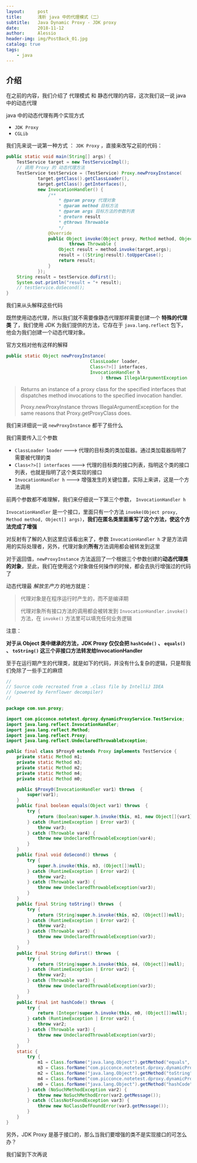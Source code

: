 ```yaml
---
layout:     post
title:      浅析 java 中的代理模式（二）
subtitle:   Java Dynamic Proxy - JDK proxy
date:       2018-11-12
author:     Alessio
header-img: img/PostBack_01.jpg
catalog: true
tags:
    - java
---
```

## 介绍

在之前的内容，我们介绍了 代理模式 和 静态代理的内容，这次我们说一说 java 中的动态代理

java 中的动态代理有两个实现方式  

- `JDK Proxy`
- `CGLib`

我们先来说一说第一种方式 ： `JDK Proxy` ，直接来改写之前的代码：

```java
public static void main(String[] args) {
    TestService target = new TestServiceImpl();
    // 调用 Proxy 的 动态代理方法
    TestService testService = (TestService) Proxy.newProxyInstance(
            target.getClass().getClassLoader(),
            target.getClass().getInterfaces(),
            new InvocationHandler() {
                /**
                    * @param proxy 代理对象
                    * @param method 目标方法
                    * @param args 目标方法的参数列表
                    * @return result
                    * @throws Throwable
                    */
                @Override
                public Object invoke(Object proxy, Method method, Object[] args)
                        throws Throwable {
                    Object result = method.invoke(target,args);
                    result = ((String)result).toUpperCase();
                    return result;
                }
            });
    String result = testService.doFirst();
    System.out.println("result = "+ result);
    // testService.doSecond();
}
```

我们来从头解释这些代码

既然使用动态代理，所以我们就不需要像静态代理那样需要创建一个 **特殊的代理类** 了，我们使用 JDK 为我们提供的方法，它存在于 `java.lang.reflect` 包下，他会为我们创建一个动态代理对象。

官方文档对他有这样的解释

```java
public static Object newProxyInstance(
                                ClassLoader loader,
                                Class<?>[] interfaces,
                                InvocationHandler h
                                    ) throws IllegalArgumentException
```
> Returns an instance of a proxy class for the specified interfaces that dispatches method invocations to the specified invocation handler.
> 
> Proxy.newProxyInstance throws IllegalArgumentException for the same reasons that Proxy.getProxyClass does.

我们来详细说一说 `newProxyInstance` 都干了些什么

我们需要传入三个参数

- `ClassLoader loader`      --->   代理的目标类的类加载器。通过类加载器指明了需要被代理的类
- `Class<?>[] interfaces`   --->   代理的目标类的接口列表，指明这个类的接口列表，也就是指明了这个类实现的接口
- `InvocationHandler h`     --->   增强发生的关键位置，实际上来讲，这是一个方法调用

前两个参数都不难理解，我们来仔细说一下第三个参数， `InvocationHandler h`

`InvocationHandler` 是一个接口，里面只有一个方法 `invoke(Object proxy, Method method, Object[] args)`，**我们在匿名类里面重写了这个方法，使这个方法完成了增强**

对反射有了解的人到这里应该看出来了，参数 `InvocationHandler h` 才是方法调用的实际处理者，另外，代理对象的**所有**方法调用都会被转发到这里

对于返回值，`newProxyInstance` 方法返回了一个根据三个参数创建的**动态代理类的对象**，至此，我们在使用这个对象做任何操作的时候，都会去执行增强过的代码了

动态代理最 *解放生产力* 的地方就是：

> 代理对象是在程序运行时产生的，而不是编译期
> 
> 代理对象所有接口方法的调用都会被转发到 `InvocationHandler.invoke()` 方法，在 `invoke()` 方法里可以填充任何业务逻辑

注意：

**对于从 Object 类中继承的方法，JDK Proxy 仅仅会把 `hashCode()` 、 `equals()` 、 `toString()` 这三个非接口方法转发给InvocationHandler**

至于在运行期产生的代理类，就是如下的代码，并没有什么复杂的逻辑，只是帮我们免除了一些手工的麻烦

```java
//
// Source code recreated from a .class file by IntelliJ IDEA
// (powered by Fernflower decompiler)
//

package com.sun.proxy;

import com.picconce.notetest.dproxy.dynamicProxyService.TestService;
import java.lang.reflect.InvocationHandler;
import java.lang.reflect.Method;
import java.lang.reflect.Proxy;
import java.lang.reflect.UndeclaredThrowableException;

public final class $Proxy0 extends Proxy implements TestService {
    private static Method m1;
    private static Method m3;
    private static Method m2;
    private static Method m4;
    private static Method m0;

    public $Proxy0(InvocationHandler var1) throws  {
        super(var1);
    }
    public final boolean equals(Object var1) throws  {
        try {
            return (Boolean)super.h.invoke(this, m1, new Object[]{var1});
        } catch (RuntimeException | Error var3) {
            throw var3;
        } catch (Throwable var4) {
            throw new UndeclaredThrowableException(var4);
        }
    }
    public final void doSecond() throws  {
        try {
            super.h.invoke(this, m3, (Object[])null);
        } catch (RuntimeException | Error var2) {
            throw var2;
        } catch (Throwable var3) {
            throw new UndeclaredThrowableException(var3);
        }
    }
    public final String toString() throws  {
        try {
            return (String)super.h.invoke(this, m2, (Object[])null);
        } catch (RuntimeException | Error var2) {
            throw var2;
        } catch (Throwable var3) {
            throw new UndeclaredThrowableException(var3);
        }
    }
    public final String doFirst() throws  {
        try {
            return (String)super.h.invoke(this, m4, (Object[])null);
        } catch (RuntimeException | Error var2) {
            throw var2;
        } catch (Throwable var3) {
            throw new UndeclaredThrowableException(var3);
        }
    }
    public final int hashCode() throws  {
        try {
            return (Integer)super.h.invoke(this, m0, (Object[])null);
        } catch (RuntimeException | Error var2) {
            throw var2;
        } catch (Throwable var3) {
            throw new UndeclaredThrowableException(var3);
        }
    }
    static {
        try {
            m1 = Class.forName("java.lang.Object").getMethod("equals", Class.forName("java.lang.Object"));
            m3 = Class.forName("com.picconce.notetest.dproxy.dynamicProxyService.TestService").getMethod("doSecond");
            m2 = Class.forName("java.lang.Object").getMethod("toString");
            m4 = Class.forName("com.picconce.notetest.dproxy.dynamicProxyService.TestService").getMethod("doFirst");
            m0 = Class.forName("java.lang.Object").getMethod("hashCode");
        } catch (NoSuchMethodException var2) {
            throw new NoSuchMethodError(var2.getMessage());
        } catch (ClassNotFoundException var3) {
            throw new NoClassDefFoundError(var3.getMessage());
        }
    }
}
```
另外，JDK Proxy 是基于接口的，那么当我们要增强的类不是实现接口的可怎么办？

我们留到下次再说